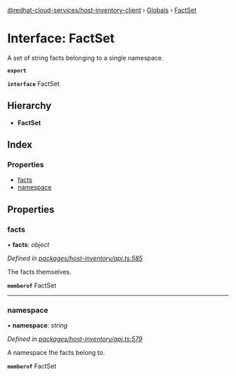 [@redhat-cloud-services/host-inventory-client](../README.md) › [Globals](../globals.md) › [FactSet](factset.md)

# Interface: FactSet

A set of string facts belonging to a single namespace.

**`export`** 

**`interface`** FactSet

## Hierarchy

* **FactSet**

## Index

### Properties

* [facts](factset.md#facts)
* [namespace](factset.md#namespace)

## Properties

###  facts

• **facts**: *object*

*Defined in [packages/host-inventory/api.ts:585](https://github.com/RedHatInsights/javascript-clients/blob/master/packages/host-inventory/api.ts#L585)*

The facts themselves.

**`memberof`** FactSet

___

###  namespace

• **namespace**: *string*

*Defined in [packages/host-inventory/api.ts:579](https://github.com/RedHatInsights/javascript-clients/blob/master/packages/host-inventory/api.ts#L579)*

A namespace the facts belong to.

**`memberof`** FactSet
